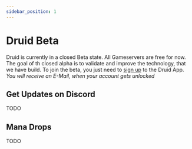 ```yaml
---
sidebar_position: 1
---
```


# Druid Beta

Druid is currently in a closed Beta state.
All Gameservers are free for now. The goal of th closed alpha is to validate and improve the technology, that we have build.
To join the beta, you just need to [sign up](https://app.druid.gg/signup) to the Druid App.
_You will receive an E-Mail, when your account gets unlocked_

## Get Updates on Discord

TODO

## Mana Drops

TODO
